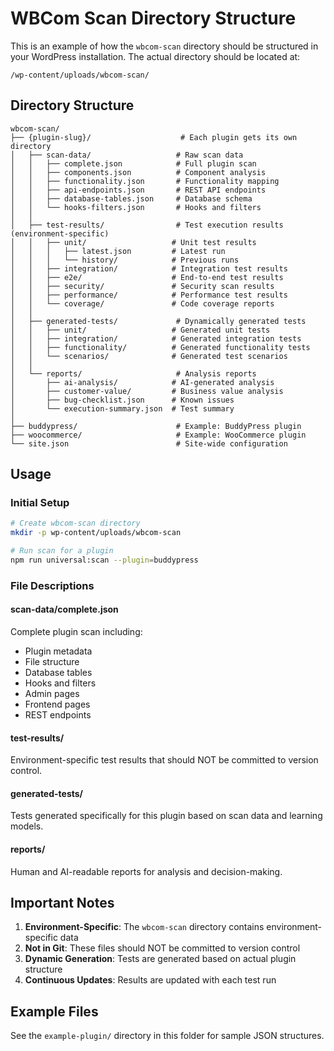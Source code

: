 # WBCom Scan Directory Structure

This is an example of how the `wbcom-scan` directory should be structured in your WordPress installation. The actual directory should be located at:

```
/wp-content/uploads/wbcom-scan/
```

## Directory Structure

```
wbcom-scan/
├── {plugin-slug}/                    # Each plugin gets its own directory
│   ├── scan-data/                   # Raw scan data
│   │   ├── complete.json            # Full plugin scan
│   │   ├── components.json          # Component analysis
│   │   ├── functionality.json       # Functionality mapping
│   │   ├── api-endpoints.json       # REST API endpoints
│   │   ├── database-tables.json     # Database schema
│   │   └── hooks-filters.json       # Hooks and filters
│   │
│   ├── test-results/                # Test execution results (environment-specific)
│   │   ├── unit/                   # Unit test results
│   │   │   ├── latest.json         # Latest run
│   │   │   └── history/            # Previous runs
│   │   ├── integration/            # Integration test results
│   │   ├── e2e/                    # End-to-end test results
│   │   ├── security/               # Security scan results
│   │   ├── performance/            # Performance test results
│   │   └── coverage/               # Code coverage reports
│   │
│   ├── generated-tests/             # Dynamically generated tests
│   │   ├── unit/                   # Generated unit tests
│   │   ├── integration/            # Generated integration tests
│   │   ├── functionality/          # Generated functionality tests
│   │   └── scenarios/              # Generated test scenarios
│   │
│   └── reports/                     # Analysis reports
│       ├── ai-analysis/            # AI-generated analysis
│       ├── customer-value/         # Business value analysis
│       ├── bug-checklist.json      # Known issues
│       └── execution-summary.json  # Test summary
│
├── buddypress/                      # Example: BuddyPress plugin
├── woocommerce/                     # Example: WooCommerce plugin
└── site.json                        # Site-wide configuration
```

## Usage

### Initial Setup

```bash
# Create wbcom-scan directory
mkdir -p wp-content/uploads/wbcom-scan

# Run scan for a plugin
npm run universal:scan --plugin=buddypress
```

### File Descriptions

#### scan-data/complete.json
Complete plugin scan including:
- Plugin metadata
- File structure
- Database tables
- Hooks and filters
- Admin pages
- Frontend pages
- REST endpoints

#### test-results/
Environment-specific test results that should NOT be committed to version control.

#### generated-tests/
Tests generated specifically for this plugin based on scan data and learning models.

#### reports/
Human and AI-readable reports for analysis and decision-making.

## Important Notes

1. **Environment-Specific**: The `wbcom-scan` directory contains environment-specific data
2. **Not in Git**: These files should NOT be committed to version control
3. **Dynamic Generation**: Tests are generated based on actual plugin structure
4. **Continuous Updates**: Results are updated with each test run

## Example Files

See the `example-plugin/` directory in this folder for sample JSON structures.